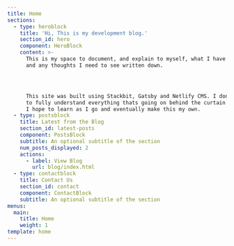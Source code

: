 ```yaml
---
title: Home
sections:
  - type: heroblock
    title: 'Hi, This is my development blog.'
    section_id: hero
    component: HeroBlock
    content: >-
      This is my space to document, and explain to myself, what I have learned
      and any thoughts I need to see written down.




      This site was built using Stackbit, Gatsby and Netlify CMS. I dont profess
      to fully understand everything thats going on behind the curtain here, but
      I hope to learn as I go and eventually make this my own.
  - type: postsblock
    title: Latest from the Blog
    section_id: latest-posts
    component: PostsBlock
    subtitle: An optional subtitle of the section
    num_posts_displayed: 2
    actions:
      - label: View Blog
        url: blog/index.html
  - type: contactblock
    title: Contact Us
    section_id: contact
    component: ContactBlock
    subtitle: An optional subtitle of the section
menus:
  main:
    title: Home
    weight: 1
template: home
---
```


